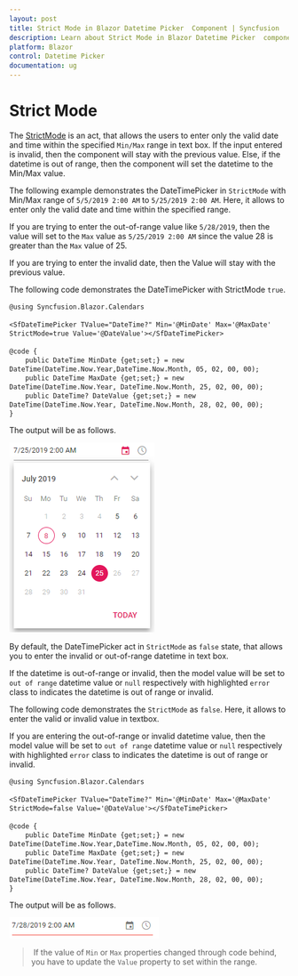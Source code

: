 ```yaml
---
layout: post
title: Strict Mode in Blazor Datetime Picker  Component | Syncfusion 
description: Learn about Strict Mode in Blazor Datetime Picker  component of Syncfusion, and more details.
platform: Blazor
control: Datetime Picker 
documentation: ug
---
```


# Strict Mode

The [StrictMode](https://help.syncfusion.com/cr/blazor/Syncfusion.Blazor.Calendars.SfDateTimePicker-1.html#Syncfusion_Blazor_Calendars_SfDateTimePicker_1_StrictMode) is an act, that allows the users to enter only the valid date and time within the specified `Min/Max` range in text box.
If the input entered is invalid, then the component will stay with the previous value.
Else, if the datetime is
out of range, then the component will set the datetime to the Min/Max value.

The following example demonstrates the DateTimePicker in `StrictMode` with Min/Max range of `5/5/2019 2:00 AM` to
`5/25/2019 2:00 AM`. Here, it allows to enter
only the valid date and time within the specified range.

If you are trying to enter the out-of-range value
like `5/28/2019`,
then the value will set to the `Max` value as `5/25/2019 2:00 AM` since the value 28 is greater than the `Max` value
of 25.

If you are trying
to enter the invalid date, then the Value will stay with the previous value.

The following code demonstrates the DateTimePicker with StrictMode `true`.

```cshtml
@using Syncfusion.Blazor.Calendars

<SfDateTimePicker TValue="DateTime?" Min='@MinDate' Max='@MaxDate' StrictMode=true Value='@DateValue'></SfDateTimePicker>

@code {
    public DateTime MinDate {get;set;} = new DateTime(DateTime.Now.Year,DateTime.Now.Month, 05, 02, 00, 00);
    public DateTime MaxDate {get;set;} = new DateTime(DateTime.Now.Year, DateTime.Now.Month, 25, 02, 00, 00);
    public DateTime? DateValue {get;set;} = new DateTime(DateTime.Now.Year, DateTime.Now.Month, 28, 02, 00, 00);
}
```

The output will be as follows.

![DateTimePicker](./images/strictmode.png)

By default, the DateTimePicker act in `StrictMode` as `false` state, that allows you to enter the invalid or out-of-range datetime in text box.

If the datetime is out-of-range or invalid, then the model value will be set to `out of range`
datetime value or `null` respectively with highlighted `error` class to indicates the datetime is out of range or invalid.

The following code demonstrates the `StrictMode` as `false`. Here, it allows to enter the
valid or invalid value in textbox.

If you are entering the out-of-range or invalid datetime value, then the model value will be
set to `out of range` datetime value or `null` respectively with highlighted `error` class to
indicates the datetime is out of range or invalid.

```cshtml
@using Syncfusion.Blazor.Calendars

<SfDateTimePicker TValue="DateTime?" Min='@MinDate' Max='@MaxDate' StrictMode=false Value='@DateValue'></SfDateTimePicker>

@code {
    public DateTime MinDate {get;set;} = new DateTime(DateTime.Now.Year,DateTime.Now.Month, 05, 02, 00, 00);
    public DateTime MaxDate {get;set;} = new DateTime(DateTime.Now.Year, DateTime.Now.Month, 25, 02, 00, 00);
    public DateTime? DateValue {get;set;} = new DateTime(DateTime.Now.Year, DateTime.Now.Month, 28, 02, 00, 00);
}
```

The output will be as follows.

![DateTimePicker](./images/strictmode_false.png)

> If the value of `Min` or `Max` properties changed through code behind,
you have to update the `Value` property to set within the range.
